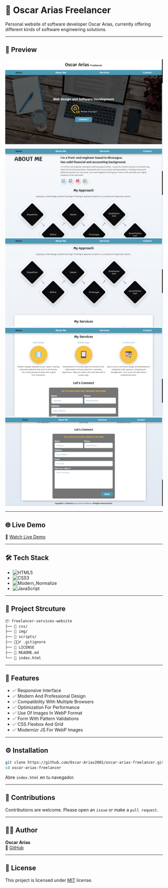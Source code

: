 # 🚀 Oscar Arias Freelancer

Personal website of software developer Oscar Arias, currently offering different kinds of software engineering solutions.

---

## 📸 Preview

![Home](./assets/screenshot-1.png)
![About](./assets/screenshot-2.png)
![Workflow](./assets/screenshot-3.png)
![Services](./assets/screenshot-4.png)
![Contact](./assets/screenshot-5.png)

---

## 🌐 Live Demo

🔗 [Watch Live Demo](https://oscarariasfreelancernic.netlify.app/)

---

## 🛠️ Tech Stack

- ![HTML5](https://img.shields.io/badge/HTML5-E34F26?style=flat&logo=html5&logoColor=white)
- ![CSS3](https://img.shields.io/badge/CSS3-1572B6?style=flat&logo=css&logoColor=white)
- ![Modern_Normalize](https://img.shields.io/badge/Modern_Normalize-E34F26?style=flat&logo=normalizedotcss&logoColor=white)
- ![JavaScript](https://img.shields.io/badge/JavaScript-F7DF1E?style=flat&logo=javascript&logoColor=black)

---

## 📁 Project Strcuture

```bash
📦 freelancer-services-website
├── 📁 css/
├── 📁 img/
├── 📁 scripts/
├── 🙅🏻‍♂️ .gitignore
├── 🪪 LICENSE
├── 📖 README.md
└── 📄 index.html
```

---

## 📌 Features

- ✅ Responsive Interface
- ✅ Modern And Professional Design
- ✅ Compatibility With Multiple Browsers
- ✅ Optimization For Performance
- ✅ Use Of Images In WebP Format
- ✅ Form With Pattern Validations
- ✅ CSS Flexbox And Grid
- ✅ Modernizr JS For WebP Images

---

## ⚙️ Installation

```bash
git clone https://github.com/Oscar-Arias2001/oscar-arias-freelancer.git
cd oscar-arias-freelancer
```

Abre `index.html` en tu navegador.

---

## 🤝 Contributions

Contributions are welcome. Please open an `issue` or make a `pull request`.

---

## 🧑‍💻 Author

**Oscar Arias**  
🐙 [GitHub](https://github.com/Oscar-Arias2001)

---

## 📄 License

This project is licensed under [MIT](LICENSE) license.
